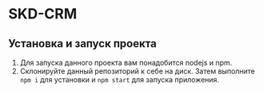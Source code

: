 # SKD-CRM

## Установка и запуск проекта
1. Для запуска данного проекта вам понадобится nodejs и npm.  
2. Склонируйте данный репозиторий к себе на диск. Затем выполните `npm i` для установки и `npm start` для запуска приложения.  
